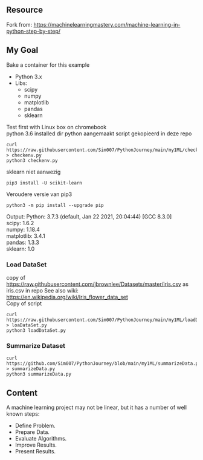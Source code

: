 ## Resource
Fork from: https://machinelearningmastery.com/machine-learning-in-python-step-by-step/ 

## My Goal
Bake a container for this example 

- Python 3.x
- Libs:  
  - scipy
  - numpy
  - matplotlib
  - pandas
  - sklearn  

Test first with Linux box on chromebook  
python 3.6 installed
dir python aangemaakt
script gekopieerd in deze repo
```
curl https://raw.githubusercontent.com/Sim007/PythonJourney/main/my1ML/checkenv.py > checkenv.py  
python3 checkenv.py
```
sklearn niet aanwezig
```
pip3 install -U scikit-learn
```
Veroudere versie van pip3
```
python3 -m pip install --upgrade pip
```
Output:
Python: 3.7.3 (default, Jan 22 2021, 20:04:44) 
[GCC 8.3.0]  
scipy: 1.6.2  
numpy: 1.18.4  
matplotlib: 3.4.1  
pandas: 1.3.3  
sklearn: 1.0  

### Load DataSet
copy of https://raw.githubusercontent.com/jbrownlee/Datasets/master/iris.csv as iris.csv in repo
See also wiki: https://en.wikipedia.org/wiki/Iris_flower_data_set  
Copy of script

```
curl https://raw.githubusercontent.com/Sim007/PythonJourney/main/my1ML/loadDataSet.py > loaDataSet.py
python3 loadDataSet.py
```

### Summarize Dataset
```
curl https://github.com/Sim007/PythonJourney/blob/main/my1ML/summarizeData.py > summarizeData.py
python3 summarizeData.py
```


## Content
A machine learning project may not be linear, but it has a number of well known steps:  

- Define Problem.
- Prepare Data.
- Evaluate Algorithms.
- Improve Results.
- Present Results.



